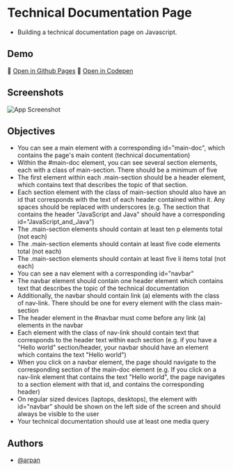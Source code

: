 # Technical Documentation Page

* Building a technical documentation page on Javascript.

## Demo

🔗 [Open in Github Pages](https://mrArpanM.github.io/fCC-RWD/technicalDocumentationPage/home)
🔗 [Open in Codepen](https://codepen.io/arpan-m/full/xxYMZJK)

## Screenshots

![App Screenshot](https://github.com/mrArpanM/fCC-RWD/blob/main/technicalDocumentationPage/tdpSS.png?raw=true)

## Objectives

* You can see a main element with a corresponding id="main-doc", which contains the page's main content (technical documentation)
* Within the #main-doc element, you can see several section elements, each with a class of main-section. There should be a minimum of five
* The first element within each .main-section should be a header element, which contains text that describes the topic of that section.
* Each section element with the class of main-section should also have an id that corresponds with the text of each header contained within it. Any spaces should be replaced with underscores (e.g. The section that contains the header "JavaScript and Java" should have a corresponding id="JavaScript_and_Java")
* The .main-section elements should contain at least ten p elements total (not each)
* The .main-section elements should contain at least five code elements total (not each)
* The .main-section elements should contain at least five li items total (not each)
* You can see a nav element with a corresponding id="navbar"
* The navbar element should contain one header element which contains text that describes the topic of the technical documentation
* Additionally, the navbar should contain link (a) elements with the class of nav-link. There should be one for every element with the class main-section
* The header element in the #navbar must come before any link (a) elements in the navbar
* Each element with the class of nav-link should contain text that corresponds to the header text within each section (e.g. if you have a "Hello world" section/header, your navbar should have an element which contains the text "Hello world")
* When you click on a navbar element, the page should navigate to the corresponding section of the main-doc element (e.g. If you click on a nav-link element that contains the text "Hello world", the page navigates to a section element with that id, and contains the corresponding header)
* On regular sized devices (laptops, desktops), the element with id="navbar" should be shown on the left side of the screen and should always be visible to the user
* Your technical documentation should use at least one media query

## Authors

- [@arpan](https://www.github.com/mrArpanM)